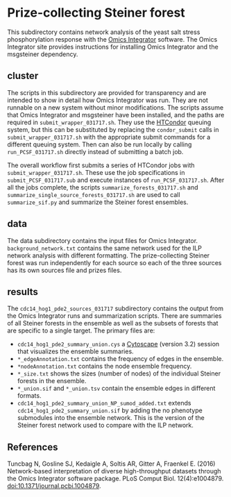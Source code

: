 # Prize-collecting Steiner forest
This subdirectory contains network analysis of the yeast salt stress
phosphorylation response with the [Omics
Integrator](https://github.com/fraenkel-lab/OmicsIntegrator) software. The Omics
Integrator site provides instructions for installing Omics Integrator and the
msgsteiner dependency.

## cluster
The scripts in this subdirectory are provided for transparency and are intended
to show in detail how Omics Integrator was run.  They are not runnable on a new
system without minor modifications.  The scripts assume that Omics Integrator
and msgsteiner have been installed, and the paths are required in
`submit_wrapper_031717.sh`.  They use the
[HTCondor](https://research.cs.wisc.edu/htcondor/) queuing system, but this can
be substituted by replacing the `condor_submit` calls in
`submit_wrapper_031717.sh` with the appropriate submit commands for a different
queuing system.  Then can also be run locally by calling `run_PCSF_031717.sh`
directly instead of submitting a batch job.

The overall workflow first submits a series of HTCondor jobs with
`submit_wrapper_031717.sh`. These use the job specifications in
`submit_PCSF_031717.sub` and execute instances of `run_PCSF_031717.sh`.  After
all the jobs complete, the  scripts `summarize_forests_031717.sh` and
`summarize_single_source_forests_031717.sh` are used to call `summarize_sif.py`
and summarize the Steiner forest ensembles.

## data
The data subdirectory contains the input files for Omics Integrator.
`background_network.txt` contains the same network used for the ILP network
analysis with different formatting.  The prize-collecting Steiner forest was
run independently for each source so each of the three sources has its own
sources file and prizes files.

## results
The `cdc14_hog1_pde2_sources_031717` subdirectory contains the output from the
Omics Integrator runs and summarization scripts.  There are summaries of all
Steiner forests in the ensemble as well as the subsets of forests that are
specific to a single target.  The primary files are:
- `cdc14_hog1_pde2_summary_union.cys` a [Cytoscape](http://www.cytoscape.org/)
(version 3.2) session that visualizes the ensemble summaries.
- `*_edgeAnnotation.txt` contains the frequency of edges in the ensemble.
- `*nodeAnnotation.txt` contains the node ensemble frequency.
- `*_size.txt` shows the sizes (number of nodes) of the individual Steiner
forests in the ensemble.
- `*_union.sif` and `*_union.tsv` contain the ensemble edges in different formats.
- `cdc14_hog1_pde2_summary_union_NP_sumod_added.txt` extends
`cdc14_hog1_pde2_summary_union.sif` by adding the no phenotype submodules into
the ensemble network.  This is the version of the Steiner forest network used
to compare with the ILP network.

## References
Tuncbag N, Gosline SJ, Kedaigle A, Soltis AR, Gitter A, Fraenkel E. (2016)
Network-based interpretation of diverse high-throughput datasets through the
Omics Integrator software package.
PLoS Comput Biol. 12(4):e1004879.
[doi:10.1371/journal.pcbi.1004879](https://doi.org/10.1371/journal.pcbi.1004879).
